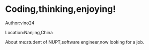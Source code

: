 # Coding,thinking,enjoying!


Author:vino24

Location:Nanjing,China

About me:student of NUPT,software engineer,now looking for a job.
